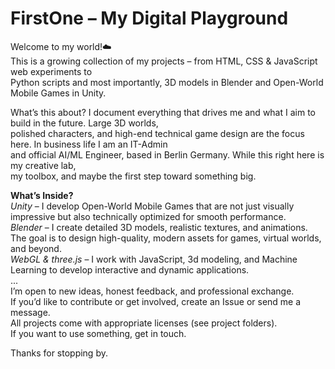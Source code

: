 # FirstOne – My Digital Playground
Welcome to my world!☁️<br />
This is a growing collection of my projects – from HTML, CSS & JavaScript web experiments to<br />
Python scripts and most importantly, 3D models in Blender and Open-World Mobile Games in Unity.

What’s this about?
I document everything that drives me and what I aim to build in the future. Large 3D worlds, <br />
polished characters, and high-end technical game design are the focus here. In business life I am an IT-Admin <br />
and official AI/ML Engineer, based in Berlin Germany. While this right here is my creative lab, <br />
my toolbox, and maybe the first step toward something big.

**What’s Inside?**<br />
*Unity* – I develop Open-World Mobile Games that are not just visually impressive but also technically optimized for smooth performance.<br />
*Blender* – I create detailed 3D models, realistic textures, and animations. The goal is to design high-quality, modern assets for games, virtual worlds, and beyond.<br />
*WebGL & three.js* – I work with JavaScript, 3d modeling, and Machine Learning to develop interactive and dynamic applications.<br />
...
<br />
I’m open to new ideas, honest feedback, and professional exchange. <br />
If you’d like to contribute or get involved, create an Issue or send me a message.<br />
All projects come with appropriate licenses (see project folders). <br />
If you want to use something, get in touch.

Thanks for stopping by.
